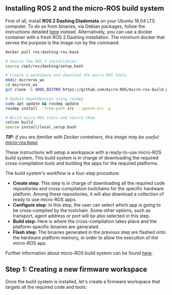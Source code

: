 ## Installing ROS 2 and the micro-ROS build system

First of all, install **ROS 2 Dashing Diademata** on your Ubuntu 18.04 LTS computer.
To do so from binaries, via Debian packages, follow the instructions detailed
[here](https://index.ros.org/doc/ros2/Installation/Dashing/Linux-Install-Debians/) instead.
Alternatively, you can use a docker container with a fresh ROS 2 Dashing installation. The minimum docker that serves
the purpose is the image run by the command:

```bash
docker pull ros:dashing-ros-base
```

```bash
# Source the ROS 2 installation
source /opt/ros/dashing/setup.bash

# Create a workspace and download the micro-ROS tools
mkdir microros_ws
cd microros_ws
git clone -b $ROS_DISTRO https://github.com/micro-ROS/micro-ros-build.git src/micro-ros-build

# Update dependencies using rosdep
sudo apt update && rosdep update
rosdep install --from-path src --ignore-src -y

# Build micro-ROS tools and source them
colcon build
source install/local_setup.bash
```

***TIP:** if you are familiar with Docker containers, this image may be useful:
[micro-ros:base](https://github.com/micro-ROS/docker/blob/dashing/base/Dockerfile)*

These instructions will setup a workspace with a ready-to-use micro-ROS build system.
This build system is in charge of downloading the required cross-compilation tools and building the apps for the
required platforms.

The build system's workflow is a four-step procedure:

* **Create step:** This step is in charge of downloading all the required code repositories and cross-compilation
  toolchains for the specific hardware platform. Among these repositories, it will also download a collection of ready
  to use micro-ROS apps.
* **Configure step:** In this step, the user can select which app is going to be cross-compiled by the toolchain.
  Some other options, such as transport, agent address or port will be also selected in this step.
* **Build step:** Here is where the cross-compilation takes place and the platform-specific binaries are generated.
* **Flash step:** The binaries generated in the previous step are flashed onto the hardware platform memory, in order
  to allow the execution of the micro-ROS app.

Further information about micro-ROS build system can be found
[here](https://github.com/micro-ROS/micro-ros-build/tree/dashing/micro_ros_setup).

## Step 1: Creating a new firmware workspace

Once the build system is installed, let's create a firmware workspace that targets all the required code and tools:

